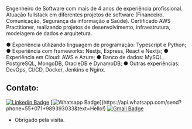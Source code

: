 Engenheiro de Software com mais de 4 anos de experiência profissional. Atuação fullstack em 
diferentes projetos de software (Financeiro, Comunicação, Segurança da informação e Saúde). 
Certificado AWS Practitioner, realizando projetos de desenvolvimento, infraestrutura, modelagem 
de dados e arquitetura.

● Experiência utilizando linguagem de programação: Typescript e Python;
● Experiência com frameworks: Nestjs, Express, React e Nextjs;
● Experiência em Cloud: AWS e Azure; 
● Banco de dados: MySQL, PostgreSQL, MongoDB, OracleDB e DynamoDB;
● Outras experiências: DevOps, CI/CD, Docker, Jenkins e Nginx.

## Contato:
[![Linkedin Badge](https://img.shields.io/badge/-LinkedIn-blue?style=flat-square&logo=Linkedin&logoColor=white&link=https://www.linkedin.com/in/iuriaguiarr/)](https://www.linkedin.com/in/iuriaguiarr/)
[![Whatsapp Badge](https://img.shields.io/badge/-Whatsapp-4CA143?style=flat-square&labelColor=4CA143&logo=whatsapp&logoColor=white&link=https://api.whatsapp.com/send?phone=55+071+989393033&text=Hello!)](https://api.whatsapp.com/send?phone=55+071+989393033&text=Hello!)
[![Gmail Badge](https://img.shields.io/badge/-Gmail-c14438?style=flat-square&logo=Gmail&logoColor=white&link=mailto:iuri.aguiarr@gmail.com)](mailto:iuri.aguiarr@gmail.com)

- Obrigado pela visita. 
  
